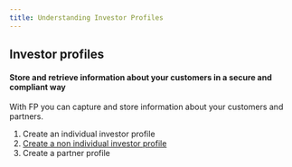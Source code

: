 ```yaml
---
title: Understanding Investor Profiles
---
```

## Investor profiles
#### Store and retrieve information about your customers in a secure and compliant way

With FP you can capture and store information about your customers and partners.

1. Create an individual investor profile
2. [Create a non individual investor profile](/identity/profiles/non-individual-investor/)
3. Create a partner profile
